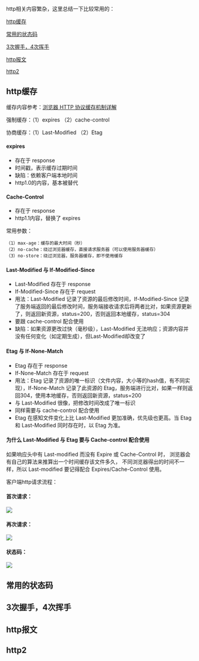 http相关内容繁杂，这里总结一下比较常用的：

<a href="#cache">http缓存</a>

<a href="#status">常用的状态码</a>

<a href="#woshou">3次握手，4次挥手</a>

<a href="#message">http报文</a>

<a href="#http2">http2</a>

<h2 id="cache">http缓存</h2>

缓存内容参考：<a href="https://my.oschina.net/leejun2005/blog/369148">浏览器 HTTP 协议缓存机制详解</a>

强制缓存：（1）expires （2）cache-control

协商缓存：（1）Last-Modified （2）Etag

#### expires

<ul>
  <li>存在于 response</li>
  <li>时间戳，表示缓存过期时间</li>
  <li>缺陷：依赖客户端本地时间</li>
  <li>http1.0的内容，基本被替代</li>
</ul>

#### Cache-Control

<ul>
  <li>存在于 response</li>
  <li>http1.1内容，替换了 expires</li>
</ul>

常用参数：

```
（1）max-age：缓存的最大时间（秒）
（2）no-cache：绕过浏览器缓存，直接请求服务器（可以使用服务器缓存）
（3）no-store：绕过浏览器，服务器缓存，即不使用缓存
```

#### Last-Modified 与 If-Modified-Since

<ul>
  <li>Last-Modified 存在于 response</li>
  <li>If-Modified-Since 存在于 request</li>
  <li>用法：Last-Modified 记录了资源的最后修改时间，If-Modified-Since 记录了服务端返回的最后修改时间，服务端接收请求后将两者比对，如果资源更新了，则返回新资源，status=200，否则返回本地缓存，status=304</li>
  <li>要跟 cache-control 配合使用</li> 
  <li>缺陷：如果资源更改过快（毫秒级），Last-Modified 无法响应；资源内容并没有任何变化（如定期生成），但Last-Modified却改变了</li>
</ul>

#### Etag 与 If-None-Match

<ul>
  <li>Etag 存在于 response</li>
  <li>If-None-Match 存在于 request</li>
  <li>用法：Etag 记录了资源的唯一标识（文件内容，大小等的hash值，有不同实现），If-None-Match 记录了此资源的 Etag，服务端进行比对，如果一样则返回304，使用本地缓存，否则返回新资源，status=200</li>
  <li>与 Last-Modified 很像，把修改时间改成了唯一标识</li>
  <li>同样需要与 cache-control 配合使用</li>
  <li>Etag 在感知文件变化上比 Last-Modified 更加准确，优先级也更高。当 Etag 和 Last-Modified 同时存在时，以 Etag 为准。</li> 
</ul>

#### 为什么 Last-Modified 与 Etag 要与 Cache-control 配合使用

如果响应头中有 Last-modified 而没有 Expire 或 Cache-Control 时，
浏览器会有自己的算法来推算出一个时间缓存该文件多久，
不同浏览器得出的时间不一样，所以 Last-modified 要记得配合 Expires/Cache-Control 使用。

客户端http请求流程：

#### 首次请求：

<img src="https://github.com/HanLess/experience/blob/master/http%E5%92%8Chttps/imgs/requestFirst.png" />

#### 再次请求：

<img src="https://github.com/HanLess/experience/blob/master/http%E5%92%8Chttps/imgs/requestAgain.png" />

#### 状态码：

<img src="https://github.com/HanLess/experience/blob/master/http%E5%92%8Chttps/imgs/status.jpg" />


<h2 id="status">常用的状态码</h2>


<h2 id="woshou">3次握手，4次挥手</h2>


<h2 id="message">http报文</h2>


<h2 id="http2">http2</h2>
